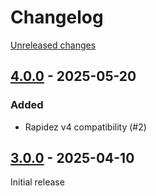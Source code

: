 # Changelog 

[Unreleased changes](https://github.com/rapidez/demo-helper/compare/4.0.0...4.0.0)
## [4.0.0](https://github.com/rapidez/demo-helper/releases/tag/4.0.0) - 2025-05-20

### Added

- Rapidez v4 compatibility (#2)

## [3.0.0](https://github.com/rapidez/demo-helper/releases/tag/3.0.0) - 2025-04-10

Initial release


